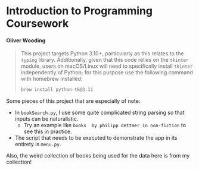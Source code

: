# Introduction to Programming Coursework
#### Oliver Wooding

>This project targets Python 3.10+, particularly as this relates to
> the `typing` library. Additionally, given that this code relies
> on the `tkinter` module, users on macOS/Linux will need to
> specifically install `tkinter` independently of Python;
> for this purpose use the following command with homebrew
> installed:
> ```bash
> brew install python-tk@3.11
>```

Some pieces of this project that are especially of note:
- In `bookSearch.py`, I use some quite complicated string parsing so that inputs can be naturalistic.
  - Try an example like `books  by philipp dettmer in non-fiction` to see this in practice.
- The script that needs to be executed to demonstrate the app in its entirety is `menu.py`.

Also, the weird collection of books being used for the 
data here is from my collection!